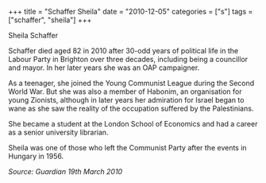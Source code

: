 +++
title = "Schaffer Sheila"
date = "2010-12-05"
categories = ["s"]
tags = ["schaffer", "sheila"]
+++

Sheila Schaffer

Schaffer died aged 82 in 2010 after 30-odd years of political life in the Labour Party in Brighton over three decades, including being a councillor and mayor. In her later years she was an OAP campaigner.

As a teenager, she joined the Young Communist League during the Second World War. But she was also a member of Habonim, an organisation for young Zionists, although in later years her admiration for Israel began to wane as she saw the reality of the occupation suffered by the Palestinians.

She became a student at the London School of Economics and had a career as a senior university librarian.

Sheila was one of those who left the Communist Party after the events in Hungary in 1956.

_Source: Guardian 19th March 2010_
